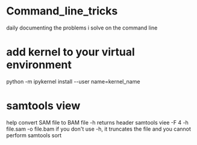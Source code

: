 # Command_line_tricks

daily documenting the problems i solve on the command line


# add kernel to your virtual environment

python -m ipykernel install --user name=kernel_name

# samtools view

help convert SAM file to BAM file 
-h returns header
samtools viee -F 4 -h file.sam -o file.bam
if you don't use -h, it truncates the file and you cannot perform samtools sort
